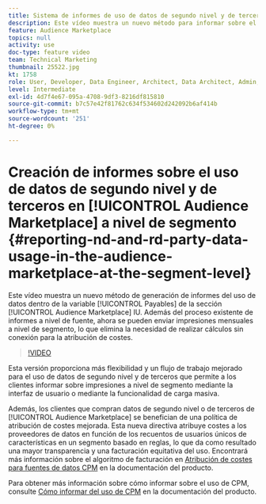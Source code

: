```yaml
---
title: Sistema de informes de uso de datos de segundo nivel y de terceros en Audience Marketplace a nivel de segmento
description: Este vídeo muestra un nuevo método para informar sobre el uso de los datos en la sección Cuentas a Pagar de la interfaz de usuario del Audience Marketplace. Además del proceso existente de informes a nivel de fuente, ahora se pueden enviar impresiones mensuales a nivel de segmento, lo que elimina la necesidad de realizar cálculos sin conexión para la atribución de costes.
feature: Audience Marketplace
topics: null
activity: use
doc-type: feature video
team: Technical Marketing
thumbnail: 25522.jpg
kt: 1758
role: User, Developer, Data Engineer, Architect, Data Architect, Admin, Leader
level: Intermediate
exl-id: 4d7f4e67-095a-4708-9df3-8216df815810
source-git-commit: b7c57e42f81762c634f534602d242092b6af414b
workflow-type: tm+mt
source-wordcount: '251'
ht-degree: 0%

---
```


# Creación de informes sobre el uso de datos de segundo nivel y de terceros en [!UICONTROL Audience Marketplace] a nivel de segmento {#reporting-nd-and-rd-party-data-usage-in-the-audience-marketplace-at-the-segment-level}

Este vídeo muestra un nuevo método de generación de informes del uso de datos dentro de la variable [!UICONTROL Payables] de la sección [!UICONTROL Audience Marketplace] IU. Además del proceso existente de informes a nivel de fuente, ahora se pueden enviar impresiones mensuales a nivel de segmento, lo que elimina la necesidad de realizar cálculos sin conexión para la atribución de costes.

>[!VIDEO](https://video.tv.adobe.com/v/25522/?quality=12)

Esta versión proporciona más flexibilidad y un flujo de trabajo mejorado para el uso de datos de segundo nivel y de terceros que permite a los clientes informar sobre impresiones a nivel de segmento mediante la interfaz de usuario o mediante la funcionalidad de carga masiva.

Además, los clientes que compran datos de segundo nivel o de terceros de [!UICONTROL Audience Marketplace] se benefician de una política de atribución de costes mejorada. Esta nueva directiva atribuye costes a los proveedores de datos en función de los recuentos de usuarios únicos de características en un segmento basado en reglas, lo que da como resultado una mayor transparencia y una facturación equitativa del uso. Encontrará más información sobre el algoritmo de facturación en [Atribución de costes para fuentes de datos CPM](https://experiencecloud.adobe.com/resources/help/en_US/aam/marketplace_cpm_billing.html) en la documentación del producto.

Para obtener más información sobre cómo informar sobre el uso de CPM, consulte [Cómo informar del uso de CPM](https://experiencecloud.adobe.com/resources/help/en_US/aam/t_marketplace_report_cpm_usage.html) en la documentación del producto.
